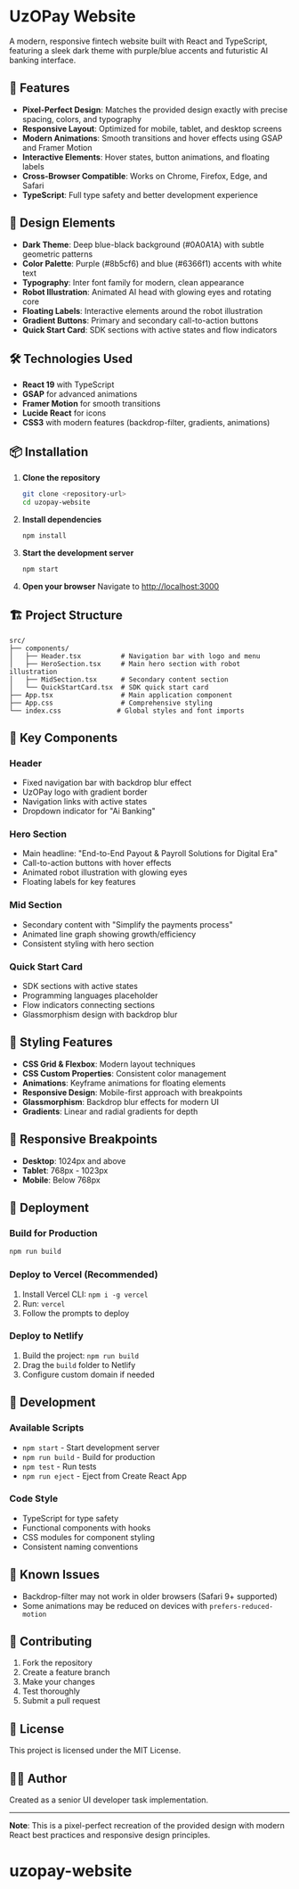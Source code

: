 # UzOPay Website

A modern, responsive fintech website built with React and TypeScript, featuring a sleek dark theme with purple/blue accents and futuristic AI banking interface.

## 🚀 Features

- **Pixel-Perfect Design**: Matches the provided design exactly with precise spacing, colors, and typography
- **Responsive Layout**: Optimized for mobile, tablet, and desktop screens
- **Modern Animations**: Smooth transitions and hover effects using GSAP and Framer Motion
- **Interactive Elements**: Hover states, button animations, and floating labels
- **Cross-Browser Compatible**: Works on Chrome, Firefox, Edge, and Safari
- **TypeScript**: Full type safety and better development experience

## 🎨 Design Elements

- **Dark Theme**: Deep blue-black background (#0A0A1A) with subtle geometric patterns
- **Color Palette**: Purple (#8b5cf6) and blue (#6366f1) accents with white text
- **Typography**: Inter font family for modern, clean appearance
- **Robot Illustration**: Animated AI head with glowing eyes and rotating core
- **Floating Labels**: Interactive elements around the robot illustration
- **Gradient Buttons**: Primary and secondary call-to-action buttons
- **Quick Start Card**: SDK sections with active states and flow indicators

## 🛠️ Technologies Used

- **React 19** with TypeScript
- **GSAP** for advanced animations
- **Framer Motion** for smooth transitions
- **Lucide React** for icons
- **CSS3** with modern features (backdrop-filter, gradients, animations)

## 📦 Installation

1. **Clone the repository**
   ```bash
   git clone <repository-url>
   cd uzopay-website
   ```

2. **Install dependencies**
   ```bash
   npm install
   ```

3. **Start the development server**
   ```bash
   npm start
   ```

4. **Open your browser**
   Navigate to [http://localhost:3000](http://localhost:3000)

## 🏗️ Project Structure

```
src/
├── components/
│   ├── Header.tsx          # Navigation bar with logo and menu
│   ├── HeroSection.tsx     # Main hero section with robot illustration
│   ├── MidSection.tsx      # Secondary content section
│   └── QuickStartCard.tsx  # SDK quick start card
├── App.tsx                 # Main application component
├── App.css                 # Comprehensive styling
└── index.css              # Global styles and font imports
```

## 🎯 Key Components

### Header
- Fixed navigation bar with backdrop blur effect
- UzOPay logo with gradient border
- Navigation links with active states
- Dropdown indicator for "Ai Banking"

### Hero Section
- Main headline: "End-to-End Payout & Payroll Solutions for Digital Era"
- Call-to-action buttons with hover effects
- Animated robot illustration with glowing eyes
- Floating labels for key features

### Mid Section
- Secondary content with "Simplify the payments process"
- Animated line graph showing growth/efficiency
- Consistent styling with hero section

### Quick Start Card
- SDK sections with active states
- Programming languages placeholder
- Flow indicators connecting sections
- Glassmorphism design with backdrop blur

## 🎨 Styling Features

- **CSS Grid & Flexbox**: Modern layout techniques
- **CSS Custom Properties**: Consistent color management
- **Animations**: Keyframe animations for floating elements
- **Responsive Design**: Mobile-first approach with breakpoints
- **Glassmorphism**: Backdrop blur effects for modern UI
- **Gradients**: Linear and radial gradients for depth

## 📱 Responsive Breakpoints

- **Desktop**: 1024px and above
- **Tablet**: 768px - 1023px
- **Mobile**: Below 768px

## 🚀 Deployment

### Build for Production
```bash
npm run build
```

### Deploy to Vercel (Recommended)
1. Install Vercel CLI: `npm i -g vercel`
2. Run: `vercel`
3. Follow the prompts to deploy

### Deploy to Netlify
1. Build the project: `npm run build`
2. Drag the `build` folder to Netlify
3. Configure custom domain if needed

## 🔧 Development

### Available Scripts

- `npm start` - Start development server
- `npm run build` - Build for production
- `npm test` - Run tests
- `npm run eject` - Eject from Create React App

### Code Style

- TypeScript for type safety
- Functional components with hooks
- CSS modules for component styling
- Consistent naming conventions

## 🐛 Known Issues

- Backdrop-filter may not work in older browsers (Safari 9+ supported)
- Some animations may be reduced on devices with `prefers-reduced-motion`

## 🤝 Contributing

1. Fork the repository
2. Create a feature branch
3. Make your changes
4. Test thoroughly
5. Submit a pull request

## 📄 License

This project is licensed under the MIT License.

## 👨‍💻 Author

Created as a senior UI developer task implementation.

---

**Note**: This is a pixel-perfect recreation of the provided design with modern React best practices and responsive design principles.
# uzopay-website
